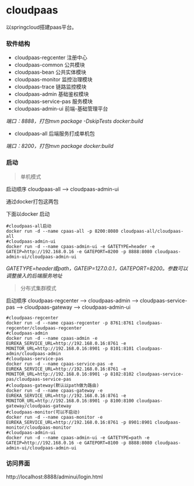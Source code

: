# cloudpaas

以springcloud搭建paas平台。

### 软件结构

* cloudpaas-regcenter 注册中心
* cloudpaas-common  公共模块
* cloudpaas-bean 公共实体模块
* cloudpaas-monitor 监控治理模块
* cloudpaas-trace 链路监控模块
* cloudpaas-admin 基础鉴权模块
* cloudpaas-service-pas 服务模块
* cloudpaas-admin-ui 前端-基础管理平台

*端口：8888，打包mvn package -DskipTests docker:build*

* cloudpaas-all 后端服务打成单机包

*端口：8200，打包mvn package docker:build*

### 启动

> 单机模式

启动顺序 cloudpaas-all --> cloudpaas-admin-ui

通过docker打包这两包

下面以docker 启动

```
#cloudpaas-all启动
docker run -d --name cpaas-all -p 8200:8080 cloudpaas-all/cloudpaas-all
#cloudpaas-admin-ui
docker run -d --name cpaas-admin-ui -e GATETYPE=header -e GATEIP=http://192.168.0.16 -e GATEPORT=8200 -p 8888:8080 cloudpaas-admin-ui/cloudpaas-admin-ui
```

*GATETYPE=header或path，GATEIP=127.0.0.1，GATEPORT=8200。参数可以调整接入的后端服务地址*



> 分布式集群模式

启动顺序 cloudpaas-regcenter --> cloudpaas-admin --> cloudpaas-service-pas --> cloudpaas-gateway --> cloudpaas-admin-ui

```
#cloudpaas-regcenter
docker run -d --name cpaas-regcenter -p 8761:8761 cloudpaas-regcenter/cloudpaas-regcenter
#cloudpaas-admin
docker run -d --name cpaas-admin -e EUREKA_SERVICE_URL=http://192.168.0.16:8761 -e MONITOR_URL=http://192.168.0.16:8901 -p 8101:8101 cloudpaas-admin/cloudpaas-admin
#cloudpaas-service-pas
docker run -d --name cpaas-service-pas -e EUREKA_SERVICE_URL=http://192.168.0.16:8761 -e MONITOR_URL=http://192.168.0.16:8901 -p 8102:8102 cloudpaas-service-pas/cloudpaas-service-pas
#cloudpaas-gateway(默认以path做为路由)
docker run -d --name cpaas-gateway -e EUREKA_SERVICE_URL=http://192.168.0.16:8761 -e MONITOR_URL=http://192.168.0.16:8901 -p 8100:8100 cloudpaas-gateway/cloudpaas-gateway
#cloudpaas-monitor(可以不启动)
docker run -d --name cpaas-monitor -e EUREKA_SERVICE_URL=http://192.168.0.16:8761 -p 8901:8901 cloudpaas-monitor/cloudpaas-monitor
#cloudpaas-admin-ui                                                                                                                                                        
docker run -d --name cpaas-admin-ui -e GATETYPE=path -e GATEIP=http://192.168.0.16 -e GATEPORT=8100 -p 8888:8080 cloudpaas-admin-ui/cloudpaas-admin-ui
```



### 访问界面

http://localhost:8888/adminui/login.html
